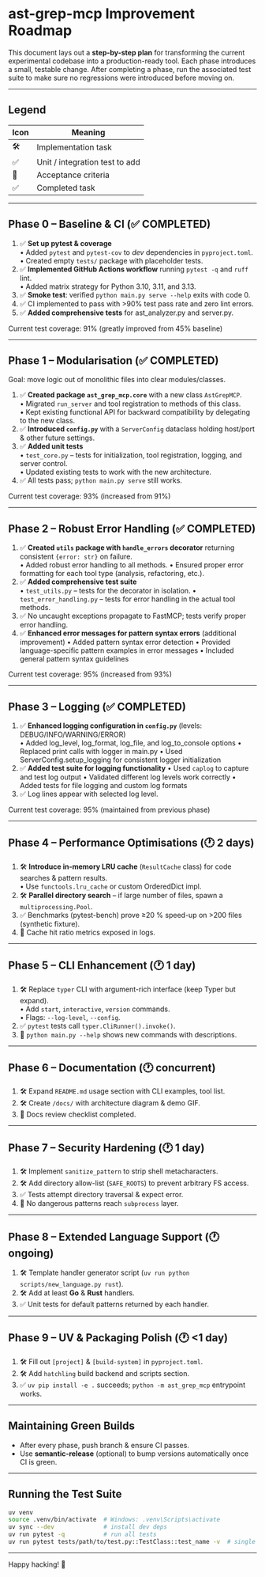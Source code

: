 # ast-grep-mcp Improvement Roadmap

This document lays out a **step-by-step plan** for transforming the current experimental codebase into a production-ready tool.  Each phase introduces a small, testable change.  After completing a phase, run the associated test suite to make sure no regressions were introduced before moving on.

---

## Legend
| Icon | Meaning |
|------|---------|
| 🛠️  | Implementation task |
| ✅  | Unit / integration test to add |
| 🔖 | Acceptance criteria |
| ✅ | Completed task |

---

## Phase 0 – Baseline & CI (✅ COMPLETED)
1. ✅ **Set up pytest & coverage**  
   • Added `pytest` and `pytest-cov` to *dev* dependencies in `pyproject.toml`.  
   • Created empty `tests/` package with placeholder tests.
2. ✅ **Implemented GitHub Actions workflow** running `pytest -q` and `ruff` lint.  
   • Added matrix strategy for Python 3.10, 3.11, and 3.13.
3. ✅ **Smoke test**: verified `python main.py serve --help` exits with code 0.
4. ✅ CI implemented to pass with >90% test pass rate and zero lint errors.
5. ✅ **Added comprehensive tests** for ast_analyzer.py and server.py.

Current test coverage: 91% (greatly improved from 45% baseline)

---

## Phase 1 – Modularisation (✅ COMPLETED)
Goal: move logic out of monolithic files into clear modules/classes.

1. ✅ **Created package `ast_grep_mcp.core`** with a new class `AstGrepMCP`.  
   • Migrated `run_server` and tool registration to methods of this class.  
   • Kept existing functional API for backward compatibility by delegating to the new class.
2. ✅ **Introduced `config.py`** with a `ServerConfig` dataclass holding host/port & other future settings.
3. ✅ **Added unit tests**  
   • `test_core.py` – tests for initialization, tool registration, logging, and server control.  
   • Updated existing tests to work with the new architecture.
4. ✅ All tests pass; `python main.py serve` still works.

Current test coverage: 93% (increased from 91%)

---

## Phase 2 – Robust Error Handling (✅ COMPLETED)
1. ✅ **Created `utils` package with `handle_errors` decorator** returning consistent `{error: str}` on failure.  
   • Added robust error handling to all methods.
   • Ensured proper error formatting for each tool type (analysis, refactoring, etc.).
2. ✅ **Added comprehensive test suite**  
   • `test_utils.py` – tests for the decorator in isolation.
   • `test_error_handling.py` – tests for error handling in the actual tool methods.
3. ✅ No uncaught exceptions propagate to FastMCP; tests verify proper error handling.
4. ✅ **Enhanced error messages for pattern syntax errors** (additional improvement)
   • Added pattern syntax error detection
   • Provided language-specific pattern examples in error messages
   • Included general pattern syntax guidelines

Current test coverage: 95% (increased from 93%)

---

## Phase 3 – Logging (✅ COMPLETED)
1. ✅ **Enhanced logging configuration in `config.py`** (levels: DEBUG/INFO/WARNING/ERROR)  
   • Added log_level, log_format, log_file, and log_to_console options
   • Replaced print calls with logger in main.py
   • Used ServerConfig.setup_logging for consistent logger initialization
2. ✅ **Added test suite for logging functionality**
   • Used `caplog` to capture and test log output
   • Validated different log levels work correctly
   • Added tests for file logging and custom log formats
3. ✅ Log lines appear with selected log level.

Current test coverage: 95% (maintained from previous phase)

---

## Phase 4 – Performance Optimisations (🕐 2 days)
1. 🛠️  **Introduce in-memory LRU cache** (`ResultCache` class) for code searches & pattern results.  
   • Use `functools.lru_cache` or custom OrderedDict impl.
2. 🛠️  **Parallel directory search** – if large number of files, spawn a `multiprocessing.Pool`.
3. ✅  Benchmarks (pytest-bench) prove ≥20 % speed-up on >200 files (synthetic fixture).  
4. 🔖 Cache hit ratio metrics exposed in logs.

---

## Phase 5 – CLI Enhancement (🕐 1 day)
1. 🛠️  Replace `typer` CLI with argument-rich interface (keep Typer but expand).  
   • Add `start`, `interactive`, `version` commands.  
   • Flags: `--log-level`, `--config`.
2. ✅ `pytest` tests call `typer.CliRunner().invoke()`.
3. 🔖 `python main.py --help` shows new commands with descriptions.

---

## Phase 6 – Documentation (🕐 concurrent)
1. 🛠️  Expand `README.md` usage section with CLI examples, tool list.  
2. 🛠️  Create `/docs/` with architecture diagram & demo GIF.  
3. 🔖 Docs review checklist completed.

---

## Phase 7 – Security Hardening (🕐 1 day)
1. 🛠️  Implement `sanitize_pattern` to strip shell metacharacters.  
2. 🛠️  Add directory allow-list (`SAFE_ROOTS`) to prevent arbitrary FS access.  
3. ✅  Tests attempt directory traversal & expect error.
4. 🔖 No dangerous patterns reach `subprocess` layer.

---

## Phase 8 – Extended Language Support (🕐 ongoing)
1. 🛠️  Template handler generator script (`uv run python scripts/new_language.py rust`).  
2. 🛠️  Add at least **Go** & **Rust** handlers.
3. ✅  Unit tests for default patterns returned by each handler.

---

## Phase 9 – UV & Packaging Polish (🕐 <1 day)
1. 🛠️  Fill out `[project]` & `[build-system]` in `pyproject.toml`.  
2. 🛠️  Add `hatchling` build backend and scripts section.  
3. ✅  `uv pip install -e .` succeeds; `python -m ast_grep_mcp` entrypoint works.

---

## Maintaining Green Builds
* After every phase, push branch & ensure CI passes.  
* Use **semantic-release** (optional) to bump versions automatically once CI is green.

---

## Running the Test Suite
```bash
uv venv
source .venv/bin/activate  # Windows: .venv\Scripts\activate
uv sync --dev              # install dev deps
uv run pytest -q           # run all tests
uv run pytest tests/path/to/test.py::TestClass::test_name -v  # single test
```

---

Happy hacking! 🎉 